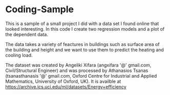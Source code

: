 # Coding-Sample

This is a sample of a small project I did with a data set I found online that looked interesting. 
In this code I create two regression models and a plot of the dependent data.

The data takes a variety of feactures in buildings such as surface area of the building and height and we want to use them to predict the heating and cooling load.

The dataset was created by Angeliki Xifara (angxifara '@' gmail.com, Civil/Structural Engineer) and 
was processed by Athanasios Tsanas (tsanasthanasis '@' gmail.com, Oxford Centre for Industrial and Applied Mathematics, University of Oxford, UK).
It is availble at https://archive.ics.uci.edu/ml/datasets/Energy+efficiency
